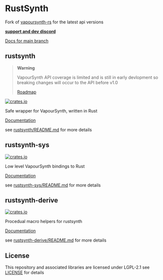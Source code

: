 # RustSynth

Fork of [vapoursynth-rs](https://github.com/YaLTeR/vapoursynth-rs) for the latest api versions

**[support and dev discord](https://discord.com/invite/5z3YhWstQr)**

[Docs for main branch](https://rustsynth.animafps.xyz/rustsynth/index.html)

## rustsynth

> **Warning**
> 
> VapourSynth API coverage is limited and is still in early devlopment so breaking changes will occur to the API before v1.0
>
> [Roadmap](https://github.com/animafps/rustsynth/issues/1)

[![crates.io](https://img.shields.io/crates/v/rustsynth.svg)](https://crates.io/crates/rustsynth)

Safe wrapper for VapourSynth, written in Rust

[Documentation](https://docs.rs/rustsynth)

see [rustsynth/README.md](./rustsynth/README.md) for more details

## rustsynth-sys

[![crates.io](https://img.shields.io/crates/v/rustsynth-sys.svg)](https://crates.io/crates/rustsynth-sys)

Low level VapourSynth bindings to Rust

[Documentation](https://docs.rs/rustsynth-sys)

see [rustsynth-sys/README.md](./rustsynth-sys/README.md) for more details

## rustsynth-derive

[![crates.io](https://img.shields.io/crates/v/rustsynth-derive.svg)](https://crates.io/crates/rustsynth-derive)

Procedual macro helpers for rustsynth

[Documentation](https://docs.rs/rustsynth-derive)

see [rustsynth-derive/README.md](./rustsynth-derive/README.md) for more details

## License

This repository and associated libraries are licensed under LGPL-2.1 see [LICENSE](./LICENSE) for details

